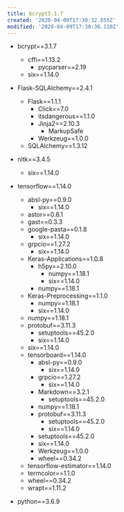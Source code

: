 ```yaml
---
title: bcrypt3.1.7
created: '2020-04-09T17:30:32.855Z'
modified: '2020-04-09T17:30:36.110Z'
---
```


* bcrypt==3.1.7
  * cffi==1.13.2
    * pycparser==2.19
  * six==1.14.0

* Flask-SQLAlchemy==2.4.1
  * Flask==1.1.1
    * Click==7.0
    * itsdangerous==1.1.0
    * Jinja2==2.10.3
      * MarkupSafe
    * Werkzeug==1.0.0
  * SQLAlchemy==1.3.12

* nltk==3.4.5
  * six==1.14.0

* tensorflow==1.14.0
  * absl-py==0.9.0
    * six==1.14.0
  * astor==0.8.1
  * gast==0.3.3
  * google-pasta==0.1.8
    * six==1.14.0
  * grpcio==1.27.2
    * six==1.14.0
  * Keras-Applications==1.0.8
    * h5py==2.10.0
      * numpy==1.18.1
      * six==1.14.0
    * numpy==1.18.1
  * Keras-Preprocessing==1.1.0
    * numpy==1.18.1
    * six==1.14.0
  * numpy==1.18.1
  * protobuf==3.11.3
    * setuptools==45.2.0
    * six==1.14.0
  * six==1.14.0
  * tensorboard==1.14.0
    * absl-py==0.9.0
      * six==1.14.0
    * grpcio==1.27.2
      * six==1.14.0
    * Markdown==3.2.1
      * setuptools==45.2.0
    * numpy==1.18.1
    * protobuf==3.11.3
      * setuptools==45.2.0
      * six==1.14.0
    * setuptools==45.2.0
    * six==1.14.0
    * Werkzeug==1.0.0
    * wheel==0.34.2
  * tensorflow-estimator==1.14.0
  * termcolor==1.1.0
  * wheel==0.34.2
  * wrapt==1.11.2

* python==3.6.9
